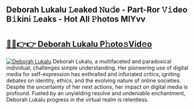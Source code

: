 ## Deborah Lukalu 𝙻eaked 𝙽u𝚍e - Part-Ror 𝚅𝚒deo B𝚒kini 𝙻eaks - Hot All 𝙿hotos MlYvv

# <h2><a href="http://ld0ikf.urlbe.top/?page=Deborah+Lukalu">🔗🔗👉👉 Deborah Lukalu P𝚑oto𝚜Vid𝚎o</a></h2>

[![Deborah Lukalu](https://i.imgur.com/eBuTRDB.gif)](http://ld0ikf.urlbe.top/?page=Deborah+Lukalu)
Deborah Lukalu, a multifaceted and paradoxical individual, challenges simple understanding. Her pioneering use of digital media for self-expression has enthralled and infuriated critics, igniting debates on identity, ethics, and the evolving nature of online societies. Despite the uncertainty of her next actions, her impact on digital media is profound. Fueled by an unyielding resolve and undeniable enchantment, Deborah Lukalu progress in the virtual realm is relentless.
